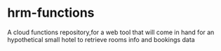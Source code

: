 # hrm-functions
 A cloud functions repository,for a web tool that will come in hand for an hypothetical small hotel to retrieve rooms info and bookings data
